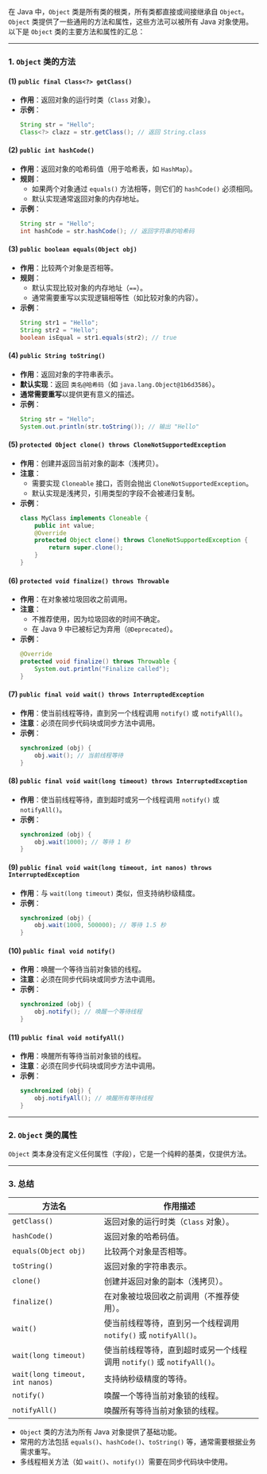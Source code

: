 在 Java 中，`Object` 类是所有类的根类，所有类都直接或间接继承自 `Object`。`Object` 类提供了一些通用的方法和属性，这些方法可以被所有 Java 对象使用。以下是 `Object` 类的主要方法和属性的汇总：

---

### **1. `Object` 类的方法**

#### **(1) `public final Class<?> getClass()`**
- **作用**：返回对象的运行时类（`Class` 对象）。
- **示例**：
  ```java
  String str = "Hello";
  Class<?> clazz = str.getClass(); // 返回 String.class
  ```

#### **(2) `public int hashCode()`**
- **作用**：返回对象的哈希码值（用于哈希表，如 `HashMap`）。
- **规则**：
  - 如果两个对象通过 `equals()` 方法相等，则它们的 `hashCode()` 必须相同。
  - 默认实现通常返回对象的内存地址。
- **示例**：
  ```java
  String str = "Hello";
  int hashCode = str.hashCode(); // 返回字符串的哈希码
  ```

#### **(3) `public boolean equals(Object obj)`**
- **作用**：比较两个对象是否相等。
- **规则**：
  - 默认实现比较对象的内存地址（`==`）。
  - 通常需要重写以实现逻辑相等性（如比较对象的内容）。
- **示例**：
  ```java
  String str1 = "Hello";
  String str2 = "Hello";
  boolean isEqual = str1.equals(str2); // true
  ```

#### **(4) `public String toString()`**
- **作用**：返回对象的字符串表示。
- **默认实现**：返回 `类名@哈希码`（如 `java.lang.Object@1b6d3586`）。
- **通常需要重写**以提供更有意义的描述。
- **示例**：
  ```java
  String str = "Hello";
  System.out.println(str.toString()); // 输出 "Hello"
  ```

#### **(5) `protected Object clone() throws CloneNotSupportedException`**
- **作用**：创建并返回当前对象的副本（浅拷贝）。
- **注意**：
  - 需要实现 `Cloneable` 接口，否则会抛出 `CloneNotSupportedException`。
  - 默认实现是浅拷贝，引用类型的字段不会被递归复制。
- **示例**：
  ```java
  class MyClass implements Cloneable {
      public int value;
      @Override
      protected Object clone() throws CloneNotSupportedException {
          return super.clone();
      }
  }
  ```

#### **(6) `protected void finalize() throws Throwable`**
- **作用**：在对象被垃圾回收之前调用。
- **注意**：
  - 不推荐使用，因为垃圾回收的时间不确定。
  - 在 Java 9 中已被标记为弃用（`@Deprecated`）。
- **示例**：
  ```java
  @Override
  protected void finalize() throws Throwable {
      System.out.println("Finalize called");
  }
  ```

#### **(7) `public final void wait() throws InterruptedException`**
- **作用**：使当前线程等待，直到另一个线程调用 `notify()` 或 `notifyAll()`。
- **注意**：必须在同步代码块或同步方法中调用。
- **示例**：
  ```java
  synchronized (obj) {
      obj.wait(); // 当前线程等待
  }
  ```

#### **(8) `public final void wait(long timeout) throws InterruptedException`**
- **作用**：使当前线程等待，直到超时或另一个线程调用 `notify()` 或 `notifyAll()`。
- **示例**：
  ```java
  synchronized (obj) {
      obj.wait(1000); // 等待 1 秒
  }
  ```

#### **(9) `public final void wait(long timeout, int nanos) throws InterruptedException`**
- **作用**：与 `wait(long timeout)` 类似，但支持纳秒级精度。
- **示例**：
  ```java
  synchronized (obj) {
      obj.wait(1000, 500000); // 等待 1.5 秒
  }
  ```

#### **(10) `public final void notify()`**
- **作用**：唤醒一个等待当前对象锁的线程。
- **注意**：必须在同步代码块或同步方法中调用。
- **示例**：
  ```java
  synchronized (obj) {
      obj.notify(); // 唤醒一个等待线程
  }
  ```

#### **(11) `public final void notifyAll()`**
- **作用**：唤醒所有等待当前对象锁的线程。
- **注意**：必须在同步代码块或同步方法中调用。
- **示例**：
  ```java
  synchronized (obj) {
      obj.notifyAll(); // 唤醒所有等待线程
  }
  ```

---

### **2. `Object` 类的属性**
`Object` 类本身没有定义任何属性（字段），它是一个纯粹的基类，仅提供方法。

---

### **3. 总结**
| 方法名                          | 作用描述                                                     |
| ------------------------------- | ------------------------------------------------------------ |
| `getClass()`                    | 返回对象的运行时类（`Class` 对象）。                         |
| `hashCode()`                    | 返回对象的哈希码值。                                         |
| `equals(Object obj)`            | 比较两个对象是否相等。                                       |
| `toString()`                    | 返回对象的字符串表示。                                       |
| `clone()`                       | 创建并返回对象的副本（浅拷贝）。                             |
| `finalize()`                    | 在对象被垃圾回收之前调用（不推荐使用）。                     |
| `wait()`                        | 使当前线程等待，直到另一个线程调用 `notify()` 或 `notifyAll()`。 |
| `wait(long timeout)`            | 使当前线程等待，直到超时或另一个线程调用 `notify()` 或 `notifyAll()`。 |
| `wait(long timeout, int nanos)` | 支持纳秒级精度的等待。                                       |
| `notify()`                      | 唤醒一个等待当前对象锁的线程。                               |
| `notifyAll()`                   | 唤醒所有等待当前对象锁的线程。                               |

- `Object` 类的方法为所有 Java 对象提供了基础功能。
- 常用的方法包括 `equals()`、`hashCode()`、`toString()` 等，通常需要根据业务需求重写。
- 多线程相关方法（如 `wait()`、`notify()`）需要在同步代码块中使用。